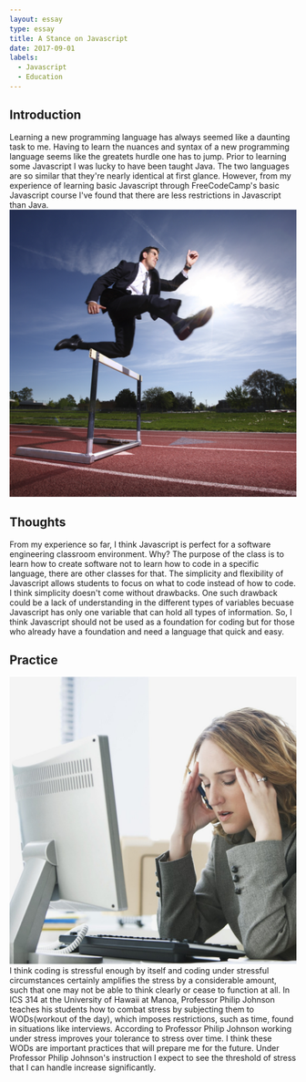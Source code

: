 ```yaml
---
layout: essay
type: essay
title: A Stance on Javascript
date: 2017-09-01
labels:
  - Javascript
  - Education
---
```


## Introduction
Learning a new programming language has always seemed like a daunting task to me. Having to learn the nuances and syntax of a new programming language seems like the greatets hurdle one has to jump. Prior to learning some Javascript I was lucky to have been taught Java. The two languages are so similar that they're nearly identical at first glance. However, from my experience of learning basic Javascript through FreeCodeCamp's basic Javascript course I've found that there are less restrictions in Javascript than Java.
<img class="ui medium left floated rounded image" src="/images/hurdle.jpg">

## Thoughts
From my experience so far, I think Javascript is perfect for a software engineering classroom environment. Why? The purpose of the class is to learn how to create software not to learn how to code in a specific language, there are other classes for that. The simplicity and flexibility of Javascript allows students to focus on what to code instead of how to code. I think simplicity doesn't come without drawbacks. One such drawback could be a lack of understanding in the different types of variables becuase Javascript has only one variable that can hold all types of information. So, I think Javascript should not be used as a foundation for coding but for those who already have a foundation and need a language that quick and easy.

## Practice
<img class="ui medium left floated rounded image" src="/images/stressful.jpg">
I think coding is stressful enough by itself and coding under stressful circumstances certainly amplifies the stress by a considerable amount, such that one may not be able to think clearly or cease to function at all. In ICS 314 at the University of Hawaii at Manoa, Professor Philip Johnson teaches his students how to combat stress by subjecting them to WODs(workout of the day), which imposes restrictions, such as time, found in situations like interviews. According to Professor Philip Johnson working under stress improves your tolerance to stress over time. I think these WODs are important practices that will prepare me for the future. Under Professor Philip Johnson's instruction I expect to see the threshold of stress that I can handle increase significantly.
